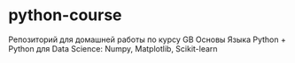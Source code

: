 # python-course
Репозиторий для домашней работы по курсу GB  Основы Языка Python + Python для Data Science: Numpy, Matplotlib, Scikit-learn
